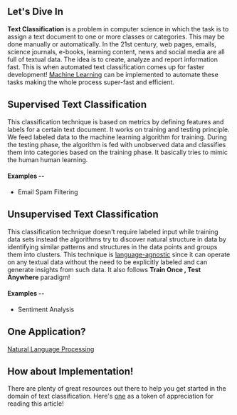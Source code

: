 ## Let's Dive In

**Text Classification** is a problem in computer science in which the task is to assign a text document to one or more classes or categories. This may be done manually or automatically. In the 21st century, web pages, emails, science journals, e-books, learning content, news and social media are all full of textual data. The idea is to create, analyze and report information fast. This is when automated text classification comes up for faster development! [Machine Learning][1] can be implemented to automate these tasks making the whole process super-fast and efficient.

## Supervised Text Classification

This classification technique is based on metrics by defining features and labels for a certain text document. It works on training and testing principle. We feed labeled data to the machine learning algorithm for training. During the testing phase, the algorithm is fed with unobserved data and classifies them into categories based on the training phase. It basically tries to mimic the human human learning.

#### Examples --

- Email Spam Filtering

## Unsupervised Text Classification

This classification technique doesn't require labeled input while training data sets instead  the algorithms try to discover natural structure in data by identifying similar patterns and structures in the data points and groups them into clusters. This technique is [language-agnostic][2] since it can operate on any textual data without the need to be explicitly labeled and can generate insights from such data. It also follows **Train Once , Test Anywhere** paradigm!

#### Examples --

- Sentiment Analysis

## One Application?

[Natural Language Processing][3]

## How about Implementation!

There are plenty of great resources out there to help you get started in the domain of text classification. Here's [one][4] as a token of appreciation for reading this article!

[1]: https://en.wikipedia.org/wiki/Machine_learning
[2]: https://en.wikipedia.org/wiki/Language-agnostic
[3]: https://en.wikipedia.org/wiki/Natural_language_processing
[4]: https://towardsdatascience.com/machine-learning-nlp-text-classification-using-scikit-learn-python-and-nltk-c52b92a7c73a